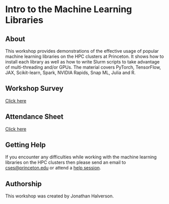 # Intro to the Machine Learning Libraries

## About

This workshop provides demonstrations of the effective usage of popular machine learning libraries on the HPC clusters at Princeton. It shows how to install each library as well as how to write Slurm scripts to take advantage of multi-threading and/or GPUs. The material covers PyTorch, TensorFlow, JAX, Scikit-learn, Spark, NVIDIA Rapids, Snap ML, Julia and R.

<!--
## Useful links
- [PyTorch at Princeton](https://github.com/PrincetonUniversity/install_pytorch)  |  [PyTorch.org](https://pytorch.org)  
- [TensorFlow at Princeton](https://github.com/PrincetonUniversity/slurm_mnist) | [TensorFlow.org](https://www.tensorflow.org)  
- [Spark at Princeton](https://researchcomputing.princeton.edu/faq/spark-via-slurm) | [Spark website for ML](https://spark.apache.org/docs/2.2.0/ml-guide.html)  
- [MATLAB at Princeton](https://researchcomputing.princeton.edu/matlab) | [MATLAB website for ML](https://www.mathworks.com/solutions/machine-learning.html)  
- [Julia at Princeton](https://researchcomputing.princeton.edu/julia) | [Julia ML and AI](https://juliacomputing.com/domains/ml-and-ai.html)  
- [NVIDIA Rapids](https://rapids.ai/)  
- [R at Princeton](https://researchcomputing.princeton.edu/R) | [R ML packages on CRAN](https://cran.r-project.org/web/views/MachineLearning.html) 
- [Python at Princeton](https://github.com/PrincetonUniversity/installing_python_packages) | [Scikit-Learn website](https://scikit-learn.org/stable/)  
-->
<!--
## Adroit Reservation

Add the following line to your Slurm script for access to the V100 GPU node during the workshop:

```
#SBATCH --reservation=mllib      # REMOVE THIS LINE AFTER THE WORKSHOP
```
-->

## Workshop Survey
[Click here](https://forms.gle/D863NZSHJfWU6C2S8)

## Attendance Sheet

[Click here](https://docs.google.com/spreadsheets/d/1t0T7YI81exo_CEIMLoViIwjwUNYMrgOIXqkmar3WRPw/edit#gid=0)

## Getting Help

If you encounter any difficulties while working with the machine learning libraries on the HPC clusters then please send an email to <a href="mailto:cses@princeton.edu">cses@princeton.edu</a> or attend a <a href="https://researchcomputing.princeton.edu/education/help-sessions">help session</a>.

## Authorship

This workshop was created by Jonathan Halverson.
